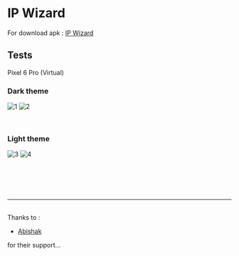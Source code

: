 # IP Wizard

For download apk : <a href="https://drive.google.com/file/d/1pdjX-uNBWMVbCVGPXBlTcFoiGPi1sywL/view?usp=drive_link">IP Wizard</a>

## Tests

Pixel 6 Pro (Virtual)

### Dark theme
![1](https://github.com/Thisal-D/IP-Wizard/assets/93121062/d8ed70c9-6fcf-4824-9130-7abfee528111)     ![2](https://github.com/Thisal-D/IP-Wizard/assets/93121062/b83cdeda-15ec-493c-bbdb-4de48804809b)

<br>

### Light theme
![3](https://github.com/Thisal-D/IP-Wizard/assets/93121062/6707b0ef-51d2-4c0d-8b80-e9272d584532)     ![4](https://github.com/Thisal-D/IP-Wizard/assets/93121062/a5d8f3c2-9a1f-48a5-a09c-1056c3908e33)

<br><br>


<br>
<hr>
<br>
Thanks to :

- [Abishak](https://github.com/solidsman)

for their support...
